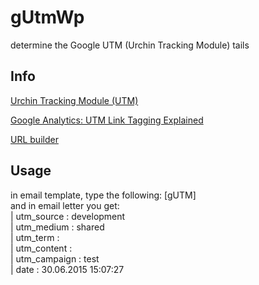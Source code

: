 # gUtmWp
determine the Google UTM (Urchin Tracking Module) tails


## Info
[Urchin Tracking Module (UTM)](https://support.google.com/urchin/answer/28307?hl=ru)

[Google Analytics: UTM Link Tagging Explained](http://www.intownwebdesign.com/google/google-analytics-utm-link-tagging-explained.html)

[URL builder](https://support.google.com/analytics/answer/1033867?hl=en)


## Usage
in email template, type the following: [gUTM]  
and in email letter you get:  
| utm_source : development     
| utm_medium : shared  
| utm_term :  
| utm_content :  
| utm_campaign : test  
| date : 30.06.2015 15:07:27  